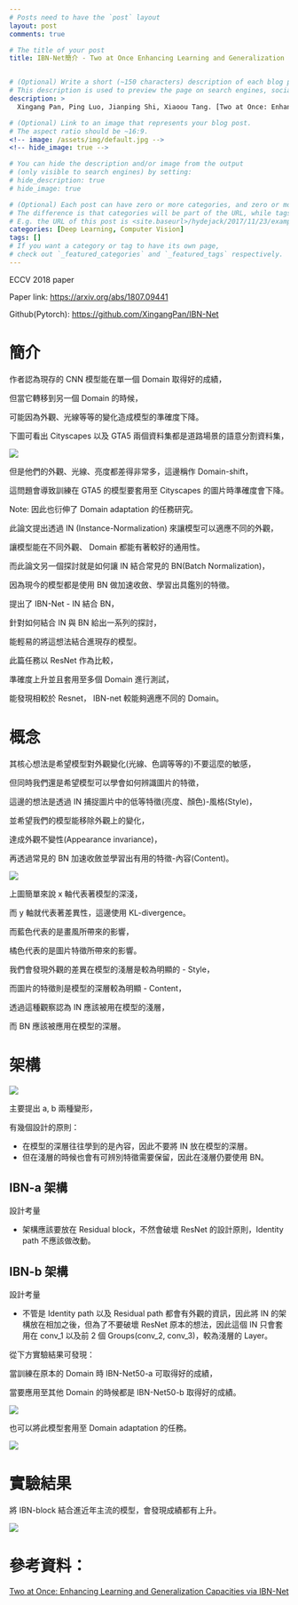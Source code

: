 ```yaml
---
# Posts need to have the `post` layout
layout: post
comments: true

# The title of your post
title: IBN-Net簡介 - Two at Once Enhancing Learning and Generalization Capacities via IBN-Net


# (Optional) Write a short (~150 characters) description of each blog post.
# This description is used to preview the page on search engines, social media, etc.
description: >
  Xingang Pan, Ping Luo, Jianping Shi, Xiaoou Tang. [Two at Once: Enhancing Learning and Generalization Capacities via IBN-Net](https://arxiv.org/abs/1807.09441). In ECCV'18.

# (Optional) Link to an image that represents your blog post.
# The aspect ratio should be ~16:9.
<!-- image: /assets/img/default.jpg -->
<!-- hide_image: true -->

# You can hide the description and/or image from the output
# (only visible to search engines) by setting:
# hide_description: true
# hide_image: true

# (Optional) Each post can have zero or more categories, and zero or more tags.
# The difference is that categories will be part of the URL, while tags will not.
# E.g. the URL of this post is <site.baseurl>/hydejack/2017/11/23/example-content/
categories: [Deep Learning, Computer Vision]
tags: []
# If you want a category or tag to have its own page,
# check out `_featured_categories` and `_featured_tags` respectively.
---
```

ECCV 2018 paper

Paper link: https://arxiv.org/abs/1807.09441

Github(Pytorch): https://github.com/XingangPan/IBN-Net

# 簡介

作者認為現存的 CNN 模型能在單一個 Domain 取得好的成績，

但當它轉移到另一個 Domain 的時候，

可能因為外觀、光線等等的變化造成模型的準確度下降。

下圖可看出 Cityscapes 以及 GTA5 兩個資料集都是道路場景的語意分割資料集，

![](/assets/img/2019-08-12-IBNnet/fig1.png)

但是他們的外觀、光線、亮度都差得非常多，這邊稱作 Domain-shift，

這問題會導致訓練在 GTA5 的模型要套用至 Cityscapes 的圖片時準確度會下降。

Note: 因此也衍伸了 Domain adaptation 的任務研究。

此論文提出透過 IN (Instance-Normalization) 來讓模型可以適應不同的外觀，

讓模型能在不同外觀、 Domain 都能有著較好的通用性。

而此論文另一個探討就是如何讓 IN 結合常見的 BN(Batch Normalization)，

因為現今的模型都是使用 BN 做加速收斂、學習出具鑑別的特徵。

提出了 IBN-Net - IN 結合 BN，

針對如何結合 IN 與 BN 給出一系列的探討，

能輕易的將這想法結合進現存的模型。

此篇任務以 ResNet 作為比較，

準確度上升並且套用至多個 Domain 進行測試，

能發現相較於 Resnet， IBN-net 較能夠適應不同的 Domain。

# 概念

其核心想法是希望模型對外觀變化(光線、色調等等的)不要這麼的敏感，

但同時我們還是希望模型可以學會如何辨識圖片的特徵，

這邊的想法是透過 IN 捕捉圖片中的低等特徵(亮度、顏色)-風格(Style)，

並希望我們的模型能移除外觀上的變化，

達成外觀不變性(Appearance invariance)，

再透過常見的 BN 加速收斂並學習出有用的特徵-內容(Content)。

![](/assets/img/2019-08-12-IBNnet/fig2.png)

上圖簡單來說 x 軸代表著模型的深淺，

而 y 軸就代表著差異性，這邊使用 KL-divergence。

而藍色代表的是畫風所帶來的影響，

橘色代表的是圖片特徵所帶來的影響。

我們會發現外觀的差異在模型的淺層是較為明顯的 - Style，

而圖片的特徵則是模型的深層較為明顯 - Content，

透過這種觀察認為 IN 應該被用在模型的淺層，

而 BN 應該被應用在模型的深層。

<!-- 以往 IN 最常被用在 Style transfer 的任務中， -->

<!-- 當時是因為風格轉換的圖片需要各自考量， -->

<!-- 因此將 BN 轉為 IN 進而取得耿好的畫風轉換效果， -->

<!-- 現存的 BN 在許多高階的任務(例如：圖像分類)上都展現了其價值， -->

<!-- 以往 IN 最常被用在 Style transfer 的任務中， -->

<!-- 透過使用 IN 將圖片中的低等特徵(亮度、顏色)各自考量 -->


# 架構

![](/assets/img/2019-08-12-IBNnet/fig3.png)

主要提出 a, b 兩種變形，

有幾個設計的原則：
- 在模型的深層往往學到的是內容，因此不要將 IN 放在模型的深層。
- 但在淺層的時候也會有可辨別特徵需要保留，因此在淺層仍要使用 BN。

## IBN-a 架構

設計考量
- 架構應該要放在 Residual block，不然會破壞 ResNet 的設計原則，Identity path 不應該做改動。

## IBN-b 架構

設計考量
- 不管是 Identity path 以及 Residual path 都會有外觀的資訊，因此將 IN 的架構放在相加之後，但為了不要破壞 ResNet 原本的想法，因此這個 IN 只會套用在 conv_1 以及前 2 個 Groups(conv_2, conv_3)，較為淺層的 Layer。

從下方實驗結果可發現：

當訓練在原本的 Domain 時 IBN-Net50-a 可取得好的成績，

當要應用至其他 Domain 的時候都是 IBN-Net50-b 取得好的成績。

![](/assets/img/2019-08-12-IBNnet/Table1.png)

也可以將此模型套用至 Domain adaptation 的任務。

![](/assets/img/2019-08-12-IBNnet/Table6.png)


# 實驗結果

將 IBN-block 結合進近年主流的模型，會發現成績都有上升。

![](/assets/img/2019-08-12-IBNnet/Table2.png)


# 參考資料：

[Two at Once: Enhancing Learning and Generalization Capacities via IBN-Net]

[Two at Once: Enhancing Learning and Generalization Capacities via IBN-Net]:https://arxiv.org/abs/1807.09441